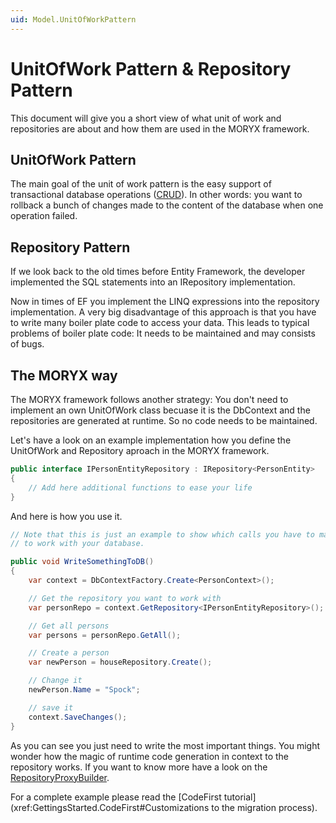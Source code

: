 ```yaml
---
uid: Model.UnitOfWorkPattern
---
```

# UnitOfWork Pattern & Repository Pattern

This document will give you a short view of what unit of work and repositories are about and how them are used in the MORYX framework.

## UnitOfWork Pattern

The main goal of the unit of work pattern is the easy support of transactional database operations ([CRUD](https://en.wikipedia.org/wiki/Create,_read,_update_and_delete)). In other words: you want to rollback a bunch of changes made to the content of the database when one operation failed.

## Repository Pattern

If we look back to the old times before Entity Framework, the developer implemented the SQL statements into an IRepository implementation.

Now in times of EF you implement the LINQ expressions into the repository implementation. A very big disadvantage of this approach is that you have to write many boiler plate code to access your data. This leads to typical problems of boiler plate code: It needs to be maintained and may consists of bugs.

## The MORYX way

The MORYX framework follows another strategy: You don't need to implement an own UnitOfWork class becuase it is the DbContext and the repositories are generated at runtime. So no code needs to be maintained.

Let's have a look on an example implementation how you define the UnitOfWork and Repository aproach in the MORYX framework.

````cs
public interface IPersonEntityRepository : IRepository<PersonEntity>
{
    // Add here additional functions to ease your life
}
````

And here is how you use it.

````cs
// Note that this is just an example to show which calls you have to make
// to work with your database.

public void WriteSomethingToDB()
{
    var context = DbContextFactory.Create<PersonContext>();

    // Get the repository you want to work with
    var personRepo = context.GetRepository<IPersonEntityRepository>();

    // Get all persons
    var persons = personRepo.GetAll();

    // Create a person
    var newPerson = houseRepository.Create();

    // Change it
    newPerson.Name = "Spock";

    // save it
    context.SaveChanges();
}
````

As you can see you just need to write the most important things. You might wonder how the magic of runtime code generation in context to the repository works. If you want to know more have a look on the [RepositoryProxyBuilder](xref:Model.RepositoryProxyBuilder).

For a complete example please read the [CodeFirst tutorial](xref:GettingsStarted.CodeFirst#Customizations to the migration process).